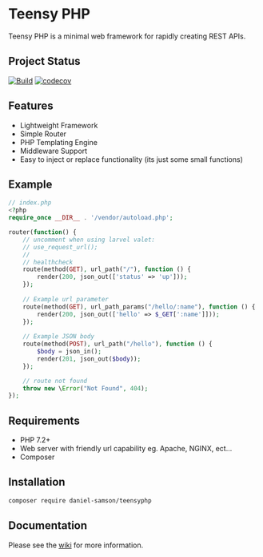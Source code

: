 # Teensy PHP

Teensy PHP is a minimal web framework for rapidly creating REST APIs.

## Project Status
[![Build](https://github.com/daniel-samson/teensyphp/actions/workflows/php.yml/badge.svg)](https://github.com/daniel-samson/teensyphp/actions/workflows/php.yml)
[![codecov](https://codecov.io/gh/daniel-samson/teensyphp/branch/master/graph/badge.svg)](https://codecov.io/gh/daniel-samson/teensyphp)




## Features
- Lightweight Framework
- Simple Router
- PHP Templating Engine
- Middleware Support
- Easy to inject or replace functionality (its just some small functions)


## Example
```php
// index.php
<?php
require_once __DIR__ . '/vendor/autoload.php';

router(function() {
    // uncomment when using larvel valet:
    // use_request_url();
    //
    // healthcheck
    route(method(GET), url_path("/"), function () {
        render(200, json_out(['status' => 'up']));
    });
    
    // Example url parameter
    route(method(GET), url_path_params("/hello/:name"), function () {
        render(200, json_out(['hello' => $_GET[':name']]));
    });
    
    // Example JSON body
    route(method(POST), url_path("/hello"), function () {
        $body = json_in();
        render(201, json_out($body));
    });

    // route not found
    throw new \Error("Not Found", 404);
});
```
## Requirements
- PHP 7.2+
- Web server with friendly url capability eg. Apache, NGINX, ect...
- Composer

## Installation

```bash
composer require daniel-samson/teensyphp
``` 

## Documentation
Please see the [wiki](https://github.com/daniel-samson/teensyphp/wiki) for more information.

